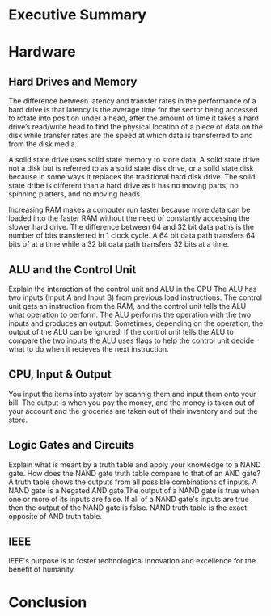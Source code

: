 # Executive Summary

# Hardware

## Hard Drives and Memory

The difference between latency and transfer rates in the performance of a hard drive is that latency is the average time for the sector being accessed to rotate into position under a head, after the amount of time it takes a hard drive’s read/write head to find the physical location of a piece of data on the disk while transfer rates are the speed at which data is transferred to and from the disk media.

A solid state drive uses solid state memory to store data. A solid state drive not a disk but is referred to as a solid state disk drive, or a solid state disk because in some ways it replaces the traditional hard disk drive. The solid state dribe is different than a hard drive as it has no moving parts, no spinning platters, and no moving heads. 

Increasing RAM makes a computer run faster because more data can be loaded into the faster RAM without the need of constantly accessing the slower hard drive. The difference between 64 and 32 bit data paths is the number of bits transferred in 1 clock cycle. A 64 bit data path transfers 64 bits of at a time while a 32 bit data path transfers 32 bits at a time.

## ALU and the Control Unit

Explain the interaction of the control unit and ALU in the CPU 
The ALU has two inputs (Input A and Input B) from previous load instructions. The control unit gets an instruction from the RAM, and the control unit tells the ALU what operation to perform. The ALU performs the operation with the two inputs and produces an output. Sometimes, depending on the operation, the output of the ALU can be ignored. If the control unit tells the ALU to compare the two inputs the ALU uses flags to help the control unit decide what to do when it recieves the next instruction.

## CPU, Input & Output

You input the items into system by scannig them and input them onto your bill. The output is when you pay the money, and the money is taken out of your account and the groceries are taken out of their inventory and out the store. 

## Logic Gates and Circuits

Explain what is meant by a truth table and apply your knowledge to a NAND gate.  How does the NAND gate truth table compare to that of an AND gate? 
A truth table shows the outputs from all possible combinations of inputs. A NAND gate is a Negated AND gate.The output of a NAND gate is true when one or more of its inputs are false. If all of a NAND gate's inputs are true then the output of the NAND gate is false. NAND truth table is the exact opposite of AND truth table.

## IEEE

IEEE's purpose is to foster technological innovation and excellence for the benefit of humanity.
# Conclusion
